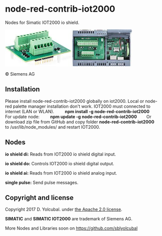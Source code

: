 # node-red-contrib-iot2000

Nodes for Simatic IOT2000 io shield.

![ioshield](ioshield.png)

© Siemens AG

## Installation

Please install node-red-contrib-iot2000 globally on iot2000.
Local or node-red palette manager installation don't work.
IOT2000 must connected to internet (LAN or WLAN).
         
**npm install -g node-red-contrib-iot2000**
       
For update node:
         
**npm update -g node-red-contrib-iot2000**
       
Or download zip file from GitHub and copy folder **node-red-contrib-iot2000** 
to /usr/lib/node_modules/ and restart IOT2000. 

## Nodes


**io shield di:** Reads from IOT2000 io shield digital input.

**io shield do:** Controls IOT2000 io shield digital output.

**io shield ai:** Reads from IOT2000 io shield analog input.

**single pulse:** Send pulse messages.

## Copyright and license

Copyright 2017 D. Yolcubal. under [the Apache 2.0 license](LICENSE).

**SIMATIC** and **SIMATIC IOT2000** are trademark of Siemens AG.

More Nodes and Libraries soon on https://github.com/sblyolcubal
